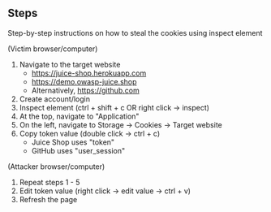 ## Steps
Step-by-step instructions on how to steal the cookies using inspect element

(Victim browser/computer)
1. Navigate to the target website
    - https://juice-shop.herokuapp.com
    - https://demo.owasp-juice.shop
    - Alternatively, https://github.com
2. Create account/login
3. Inspect element (ctrl + shift + c OR right click -> inspect)
4. At the top, navigate to "Application"
5. On the left, navigate to Storage -> Cookies -> Target website
6. Copy token value (double click -> ctrl + c)
    - Juice Shop uses "token"
    - GitHub uses "user_session" 



(Attacker browser/computer)
1. Repeat steps 1 - 5
2. Edit token value (right click -> edit value -> ctrl + v)
3. Refresh the page
